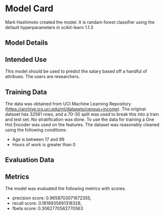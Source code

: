 # Model Card
Mark Hashimoto created the model. It is randam forest classifier using the default hyperparameters in scikit-learn 1.1.3

## Model Details

## Intended Use
This model should be used to predict the salary based off a handful of attribues. The users are researchers.

## Training Data

The data was obtained from UCI Machine Learning Repository (https://archive.ics.uci.edu/ml/datasets/census+income).
The original dataset has 32561 rows, and a 70-30 split was used to break this into a train and test set. No stratification was done. To use the data for training a One Hot Encoder was used on the features.
The dataset was reasonably cleaned using the following conditions:

- Age is between 17 and 99
- Hours of work is greater than 0

## Evaluation Data

## Metrics
The model was evaluated the following metrics with scores.

- precision score: 0.9658703071672355,
- recall score: 0.1819935691318328,
- fbeta score: 0.3062770562770563